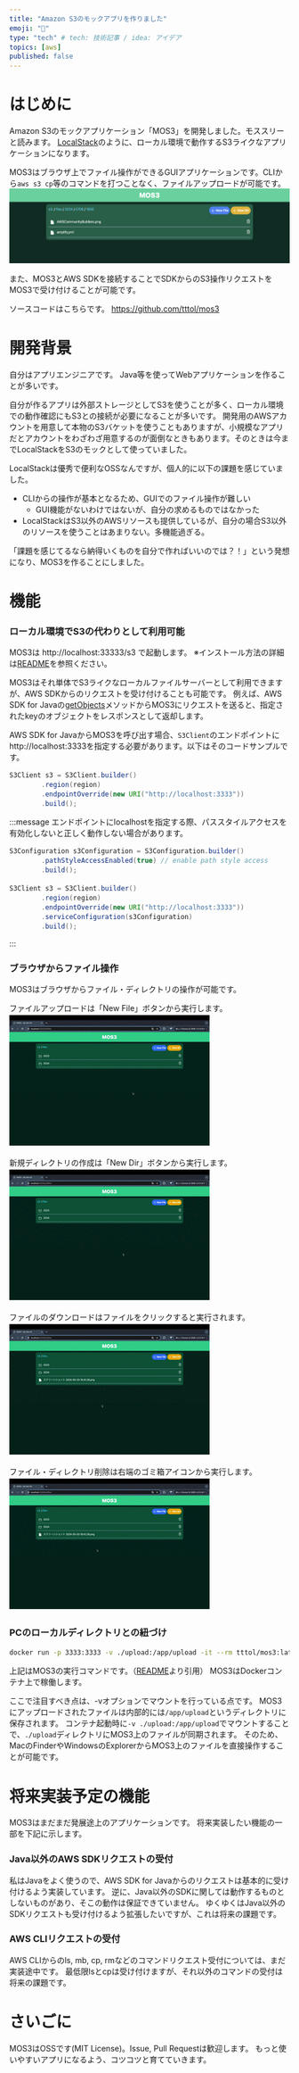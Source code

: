```yaml
---
title: "Amazon S3のモックアプリを作りました"
emoji: "🙆"
type: "tech" # tech: 技術記事 / idea: アイデア
topics: [aws]
published: false
---
```

# はじめに
Amazon S3のモックアプリケーション「MOS3」を開発しました。モススリーと読みます。
[LocalStack](https://www.localstack.cloud/)のように、ローカル環境で動作するS3ライクなアプリケーションになります。

MOS3はブラウザ上でファイル操作ができるGUIアプリケーションです。CLIから`aws s3 cp`等のコマンドを打つことなく、ファイルアップロードが可能です。
![alt text](/images/mos3.png)

また、MOS3とAWS SDKを接続することでSDKからのS3操作リクエストをMOS3で受け付けることが可能です。

ソースコードはこちらです。
https://github.com/tttol/mos3

# 開発背景
自分はアプリエンジニアです。
Java等を使ってWebアプリケーションを作ることが多いです。

自分が作るアプリは外部ストレージとしてS3を使うことが多く、ローカル環境での動作確認にもS3との接続が必要になることが多いです。
開発用のAWSアカウントを用意して本物のS3バケットを使うこともありますが、小規模なアプリだとアカウントをわざわざ用意するのが面倒なときもあります。そのときは今までLocalStackをS3のモックとして使っていました。

LocalStackは優秀で便利なOSSなんですが、個人的に以下の課題を感じていました。

- CLIからの操作が基本となるため、GUIでのファイル操作が難しい
  - GUI機能がないわけではないが、自分の求めるものではなかった
- LocalStackはS3以外のAWSリソースも提供しているが、自分の場合S3以外のリソースを使うことはあまりない。多機能過ぎる。

「課題を感じてるなら納得いくものを自分で作ればいいのでは？！」という発想になり、MOS3を作ることにしました。

# 機能
### ローカル環境でS3の代わりとして利用可能
MOS3は http://localhost:33333/s3 で起動します。
※インストール方法の詳細は[README](https://github.com/tttol/mos3?tab=readme-ov-file#install)を参照ください。

MOS3はそれ単体でS3ライクなローカルファイルサーバーとして利用できますが、AWS SDKからのリクエストを受け付けることも可能です。
例えば、AWS SDK for Javaの[getObjects](https://docs.aws.amazon.com/AWSJavaSDK/latest/javadoc/com/amazonaws/services/s3/AmazonS3Client.html#getObject-com.amazonaws.services.s3.model.GetObjectRequest-)メソッドからMOS3にリクエストを送ると、指定されたkeyのオブジェクトをレスポンスとして返却します。

AWS SDK for JavaからMOS3を呼び出す場合、`S3Client`のエンドポイントにhttp://localhost:3333を指定する必要があります。以下はそのコードサンプルです。
```java
S3Client s3 = S3Client.builder()
        .region(region)
        .endpointOverride(new URI("http://localhost:3333"))
        .build();
```

:::message
エンドポイントにlocalhostを指定する際、パススタイルアクセスを有効化しないと正しく動作しない場合があります。
```java
S3Configuration s3Configuration = S3Configuration.builder()
        .pathStyleAccessEnabled(true) // enable path style access
        .build();

S3Client s3 = S3Client.builder()
        .region(region)
        .endpointOverride(new URI("http://localhost:3333"))
        .serviceConfiguration(s3Configuration)
        .build();
```
:::

### ブラウザからファイル操作
MOS3はブラウザからファイル・ディレクトリの操作が可能です。

ファイルアップロードは「New File」ボタンから実行します。
![alt text](/images/newfile.gif)

新規ディレクトリの作成は「New Dir」ボタンから実行します。
![alt text](/images/newdir.gif)

ファイルのダウンロードはファイルをクリックすると実行されます。
![alt text](/images/download.gif)

ファイル・ディレクトリ削除は右端のゴミ箱アイコンから実行します。
![alt text](/images/remove.gif)

### PCのローカルディレクトリとの紐づけ
```bash
docker run -p 3333:3333 -v ./upload:/app/upload -it --rm tttol/mos3:latest
```
上記はMOS3の実行コマンドです。（[README](https://github.com/tttol/mos3?tab=readme-ov-file#install)より引用）
MOS3はDockerコンテナ上で稼働します。

ここで注目すべき点は、-vオプションでマウントを行っている点です。
MOS3にアップロードされたファイルは内部的には`/app/upload`というディレクトリに保存されます。
コンテナ起動時に`-v ./upload:/app/upload`でマウントすることで、`./upload`ディレクトリにMOS3上のファイルが同期されます。
そのため、MacのFinderやWindowsのExplorerからMOS3上のファイルを直接操作することが可能です。

# 将来実装予定の機能
MOS3はまだまだ発展途上のアプリケーションです。
将来実装したい機能の一部を下記に示します。

### Java以外のAWS SDKリクエストの受付
私はJavaをよく使うので、AWS SDK for Javaからのリクエストは基本的に受け付けるよう実装しています。
逆に、Java以外のSDKに関しては動作するものとしないものがあり、そこの動作は保証できていません。
ゆくゆくはJava以外のSDKリクエストも受け付けるよう拡張したいですが、これは将来の課題です。

### AWS CLIリクエストの受付
AWS CLIからのls, mb, cp, rmなどのコマンドリクエスト受付については、まだ実装途中です。
最低限lsとcpは受け付けますが、それ以外のコマンドの受付は将来の課題です。

# さいごに
MOS3はOSSです(MIT License)。Issue, Pull Requestは歓迎します。
もっと使いやすいアプリになるよう、コツコツと育てていきます。